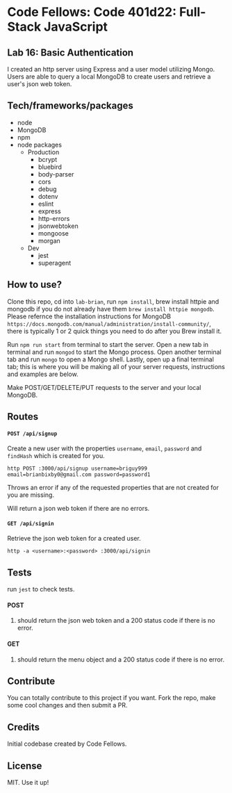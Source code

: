 # Code Fellows: Code 401d22: Full-Stack JavaScript

## Lab 16: Basic Authentication

I created an http server using Express and a user model utilizing Mongo. Users are able to query a local MongoDB to create users and retrieve a user's json web token.

## Tech/frameworks/packages

- node 
- MongoDB
- npm
- node packages
  - Production
    - bcrypt
    - bluebird
    - body-parser
    - cors
    - debug
    - dotenv
    - eslint
    - express
    - http-errors
    - jsonwebtoken
    - mongoose
    - morgan
  - Dev
    - jest
    - superagent


## How to use?
Clone this repo, cd into `lab-brian`, run `npm install`, brew install httpie and mongodb if you do not already have them `brew install httpie mongodb`. Please refernce the installation instructions for MongoDB `https://docs.mongodb.com/manual/administration/install-community/`, there is typically 1 or 2 quick things you need to do after you Brew install it. 

Run `npm run start` from terminal to start the server. Open a new tab in terminal and run `mongod` to start the Mongo process. Open another terminal tab and run `mongo` to open a Mongo shell. Lastly, open up a final terminal tab; this is where you will be making all of your server requests, instructions and examples are below.

Make POST/GET/DELETE/PUT requests to the server and your local MongoDB.

## Routes

#### `POST /api/signup`

Create a new  user with the properties `username`, `email`, `password` and `findHash` which is created for you.

```
http POST :3000/api/signup username=briguy999 email=brianbixby0@gmail.com password=password1
```

Throws an error if any of the requested properties that are not created for you are missing.

Will return a json web token if there are no errors.

#### `GET /api/signin`

Retrieve the json web token for a created user.

```
http -a <username>:<password> :3000/api/signin
```
## Tests

run `jest` to check tests.

#### POST

1. should return the  json web token and a 200 status code if there is no error.

#### GET

1. should return the menu object and a 200 status code if there is no error.

## Contribute

You can totally contribute to this project if you want. Fork the repo, make some cool changes and then submit a PR.

## Credits

Initial codebase created by Code Fellows.

## License

MIT. Use it up!